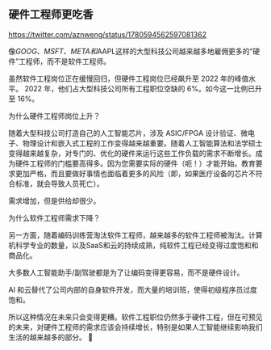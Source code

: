 ## 硬件工程师更吃香

https://twitter.com/aznweng/status/1780594562597081362

像$GOOG 、MSFT 、META和$AAPL这样的大型科技公司越来越多地雇佣更多的“硬件”工程师，而不是软件工程师。

虽然软件工程岗位正在缓慢回归，但硬件工程岗位已经飙升至 2022 年的峰值水平。 2022 年，他们占大型科技公司所有工程职位空缺的 6%。如今这一比例已升至 16%。

为什么硬件工程师岗位上升？

随着大型科技公司打造自己的人工智能芯片，涉及 ASIC/FPGA 设计验证、微电子、物理设计和嵌入式工程的工作变得越来越重要。随着人工智能算法和法学硕士变得越来越复杂，对专门的、优化的硬件来运行这些工作负载的需求不断增长。成为硬件工程师的门槛要高得多。因为您需要实际的硬件（呃！）才能开始。教育要求更加严格，而且要做好事情也面临着更多的风险（即，如果医疗设备的芯片不符合标准，就会导致人员死亡）。

需求增加，但是供给却很少。

为什么软件工程师需求下降？

另一方面，随着编码训练营淘汰软件工程师，越来越多的软件工程师被淘汰。计算机科学专业的数量，以及SaaS和云的持续成熟，纯软件工程已经变得过度饱和和商品化。

大多数人工智能助手/副驾驶都是为了让编码变得更容易，而不是硬件设计。

AI 和云替代了公司内部的自身软件开发，而大量的培训班，使得初级程序员过度饱和。

所以这种情况在未来只会变得更糟。软件工程职位仍然多于硬件工程，但在可预见的未来，对硬件工程师的需求应该会持续增长，特别是如果人工智能继续影响我们生活的越来越多的部分。  🤮
